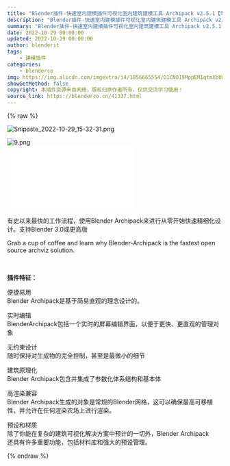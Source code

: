 ```yaml
---
title: "Blender插件-快速室内建模插件可视化室内建筑建模工具 Archipack v2.5.1【可能会影响软件启动速度，就跟OC那个叼毛那样】"
description: "Blender插件-快速室内建模插件可视化室内建筑建模工具 Archipack v2.5.1【可能会影响软件启动速度，就跟OC那个叼毛那样】"
summary: "Blender插件-快速室内建模插件可视化室内建筑建模工具 Archipack v2.5.1【可能会影响软件启动速度，就跟OC那个叼毛那样】"
date: 2022-10-29 00:00:00
updated: 2022-10-29 00:00:00
author: blenderit
tags: 
    - 建模插件
categories:
    - blenderco
img: https://img.alicdn.com/imgextra/i4/1856665554/O1CN019MppEM1qtmXbUs1bm_!!1856665554.png
showGetMethod: false
copyright: 本插件资源来自网络，版权归原作者所有，仅供交流学习使用！
source_link: https://blenderco.cn/41337.html
---
```


{% raw %}
<p><img class="aligncenter" src="https://img.alicdn.com/imgextra/i4/1856665554/O1CN019MppEM1qtmXbUs1bm_!!1856665554.png" alt="Snipaste_2022-10-29_15-32-31.png"></p><p><img class="aligncenter" src="https://img.alicdn.com/imgextra/i4/751044092/O1CN01Ahfu181g6BSIxb0sI_!!751044092.png" alt="9.png"><br>
<iframe src="//player.bilibili.com/player.html?aid=679551148&amp;bvid=BV1KS4y137eV&amp;cid=544257477&amp;page=1" frameborder="no" scrolling="no" allowfullscreen="allowfullscreen" data-mce-fragment="1"> </iframe></p><p>有史以来最快的工作流程，使用Blender Archipack来进行从零开始快速精细化设计。支持Blender 3.0或更高版</p><p>Grab a cup of coffee and learn why Blender-Archipack is the fastest open source archviz solution.</p><p> </p><p><strong>插件特征：</strong></p><p>便捷易用<br>
Blender Archipack是基于简易直观的理念设计的。</p><p>实时编辑<br>
BlenderArchipack包括一个实时的屏幕编辑界面，以便于更快、更直观的管理对象</p><p>无约束设计<br>
随时保持对生成物的完全控制，甚至是最微小的细节</p><p>建筑原理化<br>
Blender Archipack包含并集成了参数化体系结构和基本体</p><p>高渲染兼容<br>
Blender Archipack生成的对象是常规的Blender网格，这可以确保最高可移植性，并允许在任何渲染农场上进行渲染。</p><p>预设和材质<br>
除了你能在复杂的建筑可视化解决方案中预计的一切外，Blender Archipack<br>
还具有许多重要功能，包括材料库和强大的预设管理。</p>
<div style="display: none">blenderco</div>
{% endraw %}